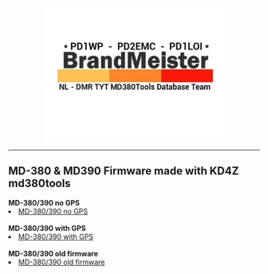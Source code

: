 <br>
<p align="center">
<img src="img/BM-Logo.jpg" width="360"></a>
<br>
</p>
<hr>
<h2 id="english">MD-380 & MD390 Firmware made with KD4Z md380tools
</h2>
<b>MD-380/390 no GPS</b>
<br>
<li>
<a href="https://github.com/BM-Database/md380tools/raw/master/firmware-noGPS.bin">MD-380/390 no GPS</a>
</li>
<br>
<b>MD-380/390 with GPS</b>
<br>
<li>
<a href="https://github.com/BM-Database/md380tools/raw/master/firmware-GPS.bin">MD-380/390 with GPS</a>
</li>
<br>
<b>MD-380/390 old firmware</b>
<br>
<li>
<a href="https://github.com/BM-Database/md380tools/raw/master/firmware-OLD.bin">MD-380/390 old firmware</a>
</li>
